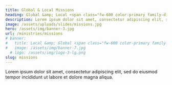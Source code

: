 ```yaml
---
title: Global & Local Missions
heading: Global &amp; Local <span class="fw-600 color-primary family-display">Missions</span>
description: Lorem ipsum dolor sit amet, consectetur adipiscing elit, sed do eiusmod tempor incididunt ut labore et dolore magna aliqua.
image: /assets/uploads/slides/missions.jpg
hero: /assets/img/banner-3.jpg
url: /ministries/missions
# banner:
#   title: Local &amp; Global <span class="fw-600 color-primary family-display">Missions</span>
#   image: /assets/img/banner-7.jpg
  # logo: /assets/img/logo-3-lg.png
slug: missions
---
```


Lorem ipsum dolor sit amet, consectetur adipiscing elit, sed do eiusmod tempor incididunt ut labore et dolore magna aliqua.